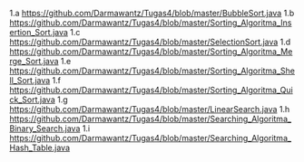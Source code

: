 1.a https://github.com/Darmawantz/Tugas4/blob/master/BubbleSort.java
1.b https://github.com/Darmawantz/Tugas4/blob/master/Sorting_Algoritma_Insertion_Sort.java
1.c https://github.com/Darmawantz/Tugas4/blob/master/SelectionSort.java
1.d https://github.com/Darmawantz/Tugas4/blob/master/Sorting_Algoritma_Merge_Sort.java
1.e https://github.com/Darmawantz/Tugas4/blob/master/Sorting_Algoritma_Shell_Sort.java
1.f https://github.com/Darmawantz/Tugas4/blob/master/Sorting_Algoritma_Quick_Sort.java
1.g https://github.com/Darmawantz/Tugas4/blob/master/LinearSearch.java
1.h https://github.com/Darmawantz/Tugas4/blob/master/Searching_Algoritma_Binary_Search.java
1.i https://github.com/Darmawantz/Tugas4/blob/master/Searching_Algoritma_Hash_Table.java


